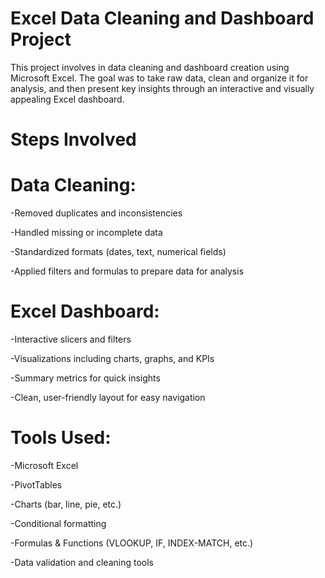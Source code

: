 # Excel Data Cleaning and Dashboard Project

This project involves in data cleaning and dashboard creation using Microsoft Excel. The goal was to take raw data, clean and organize it for analysis, and then present key insights through an interactive and visually appealing Excel dashboard.

# Steps Involved

# Data Cleaning:

-Removed duplicates and inconsistencies

-Handled missing or incomplete data

-Standardized formats (dates, text, numerical fields)

-Applied filters and formulas to prepare data for analysis

# Excel Dashboard:

-Interactive slicers and filters

-Visualizations including charts, graphs, and KPIs

-Summary metrics for quick insights

-Clean, user-friendly layout for easy navigation

# Tools Used:

-Microsoft Excel

-PivotTables

-Charts (bar, line, pie, etc.)

-Conditional formatting

-Formulas & Functions (VLOOKUP, IF, INDEX-MATCH, etc.)

-Data validation and cleaning tools
